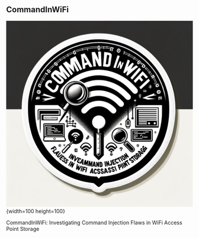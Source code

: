 ## CommandInWiFi
![](CommandInWiFi-sticker.png){width=100 height=100}

CommandInWiFi: Investigating Command Injection Flaws in WiFi Access Point Storage
